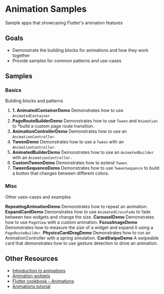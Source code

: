 # Animation Samples
Sample apps that showcasing Flutter's animation features

## Goals

- Demonstrate the building blocks for animations and how they work together
- Provide samples for common patterns and use-cases

## Samples

### Basics

Building blocks and patterns

1. **1. AnimatedContainerDemo** Demonstrates how to use `AnimatedContainer` 
2. **PageRouteBuilderDemo** Demonstrates how to use `Tween` and `Animation` to
*build a custom page route transition.
3. **AnimationControllerDemo** Demonstrates how to use an `AnimationController`.
4. **TweenDemo** Demonstrates how to use a `Tween` with an
`AnimationController`.
5. **AnimatedBuilderDemo** Demonstrates how to use an `AnimatedBuilder` with an
`AnimationController`.
6. **CustomTweenDemo** Demonstrates how to extend `Tween`.
7. **TweenSequenceDemo** Demonstrates how to use `TweenSequence` to build a
button that changes between different colors.

### Misc

Other uses-cases and examples

**RepeatingAnimationDemo** Demonstrates how to repeat an animation.
**ExpandCardDemo** Demonstrates how to use `AnimatedCrossFade` to fade between
two widgets and change the size.
**CarouselDemo** Demonstrates how to use `PageView` with a custom animation.
**FocusImageDemo** Demonstrates how to measure the size of a widget and expand
it using a `PageRouteBuilder`.
**PhysicsCardDragDemo** Demonstrates how to run an AnimationController with a
spring simulation.
**CardSwipeDemo** A swipeable card that demonstrates how to use gesture
detection to drive an animation.

## Other Resources

- [Introduction to animations](https://flutter.dev/docs/development/ui/animations)
- [Animation widgets](https://flutter.dev/docs/development/ui/widgets/animation)
- [Flutter cookbook - Animations](https://flutter.dev/docs/cookbook/animation)
- [Animations tutorial](https://flutter.dev/docs/development/ui/animations/tutorial)
